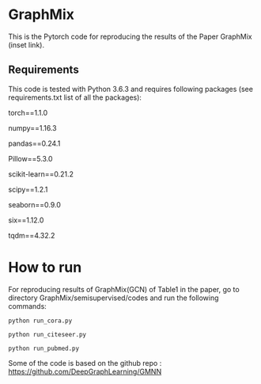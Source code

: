 # GraphMix
This is the Pytorch code for reproducing the results of the Paper GraphMix (inset link).

## Requirements 
This code is tested with Python 3.6.3 and requires following packages (see requirements.txt list of all the packages):

torch==1.1.0

numpy==1.16.3

pandas==0.24.1

Pillow==5.3.0

scikit-learn==0.21.2

scipy==1.2.1

seaborn==0.9.0

six==1.12.0

tqdm==4.32.2


# How to run 

For reproducing results of GraphMix(GCN) of Table1 in the paper, go to directory GraphMix/semisupervised/codes and run the following commands:

`python run_cora.py`

`python run_citeseer.py`

`python run_pubmed.py`


Some of the code is based on the github repo : https://github.com/DeepGraphLearning/GMNN



